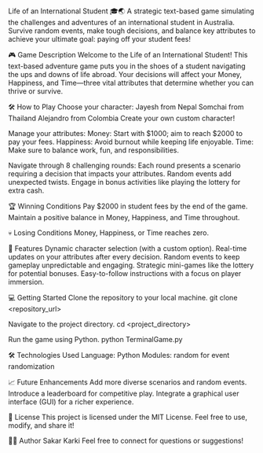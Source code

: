 Life of an International Student 🎓🌏
A strategic text-based game simulating the challenges and adventures of an international student in Australia.
Survive random events, make tough decisions, and balance key attributes to achieve your ultimate goal: paying off your student fees!

🎮 Game Description
Welcome to the Life of an International Student! This text-based adventure game puts you in the shoes of a student navigating the ups and downs of life abroad. Your decisions will affect your Money, Happiness, and Time—three vital attributes that determine whether you can thrive or survive.

🛠 How to Play
Choose your character:
Jayesh from Nepal
Somchai from Thailand
Alejandro from Colombia
Create your own custom character!

Manage your attributes:
Money: Start with $1000; aim to reach $2000 to pay your fees.
Happiness: Avoid burnout while keeping life enjoyable.
Time: Make sure to balance work, fun, and responsibilities.

Navigate through 8 challenging rounds:
Each round presents a scenario requiring a decision that impacts your attributes.
Random events add unexpected twists.
Engage in bonus activities like playing the lottery for extra cash.

🏆 Winning Conditions
Pay $2000 in student fees by the end of the game.
Maintain a positive balance in Money, Happiness, and Time throughout.

💀 Losing Conditions
Money, Happiness, or Time reaches zero.

🔧 Features
Dynamic character selection (with a custom option).
Real-time updates on your attributes after every decision.
Random events to keep gameplay unpredictable and engaging.
Strategic mini-games like the lottery for potential bonuses.
Easy-to-follow instructions with a focus on player immersion.

💻 Getting Started
Clone the repository to your local machine.
git clone <repository_url>

Navigate to the project directory.
cd <project_directory>

Run the game using Python.
python TerminalGame.py

🛠 Technologies Used
Language: Python
Modules: random for event randomization

📈 Future Enhancements
Add more diverse scenarios and random events.
Introduce a leaderboard for competitive play.
Integrate a graphical user interface (GUI) for a richer experience.

📜 License
This project is licensed under the MIT License. Feel free to use, modify, and share it!

👨‍💻 Author
Sakar Karki
Feel free to connect for questions or suggestions!
